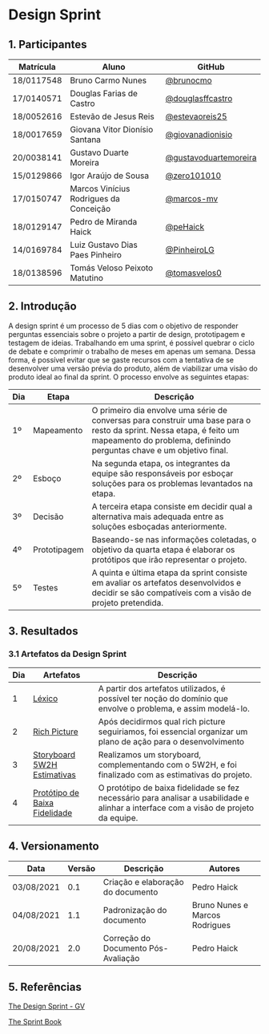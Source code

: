 # Design Sprint

## 1. Participantes

|Matrícula | Aluno | GitHub |
| -- | -- | -- |
| 18/0117548  |  Bruno Carmo Nunes | [@brunocmo](https://github.com/brunocmo) |
| 17/0140571  |  Douglas Farias de Castro | [@douglasffcastro](https://github.com/douglasffcastro) |
| 18/0052616  |  Estevão de Jesus Reis | [@estevaoreis25](https://github.com/estevaoreis25) |
| 18/0017659  |  Giovana Vitor Dionísio Santana | [@giovanadionisio](https://github.com/giovanadionisio) |
| 20/0038141  |  Gustavo Duarte Moreira | [@gustavoduartemoreira](https://github.com/gustavoduartemoreira) |
| 15/0129866  |  Igor Araújo de Sousa | [@zero101010](https://github.com/zero101010) |
| 17/0150747  |  Marcos Vinícius Rodrigues da Conceição | [@marcos-mv](https://github.com/marcos-mv) |
| 18/0129147  |  Pedro de Miranda Haick | [@peHaick](https://github.com/peHaick) |
| 14/0169784  |  Luiz Gustavo Dias Paes Pinheiro | [@PinheiroLG](https://github.com/PinheiroLG) |
| 18/0138596  |  Tomás Veloso Peixoto Matutino | [@tomasvelos0](https://github.com/tomasvelos0) |

## 2. Introdução

A design sprint é um processo de 5 dias com o objetivo de responder perguntas essenciais sobre o projeto a partir de design, prototipagem e testagem de ideias. Trabalhando em uma sprint, é possível quebrar o ciclo de debate e comprimir o trabalho de meses em apenas um semana. Dessa forma, é possível evitar que se gaste recursos com a tentativa de se desenvolver uma versão prévia do produto, além de viabilizar uma visão do produto ideal ao final da sprint. O processo envolve as seguintes etapas:


| Dia | Etapa | Descrição |
| --- | ----- | --------- |
| 1º  | Mapeamento | O primeiro dia envolve uma série de conversas para construir uma base para o resto da sprint. Nessa etapa, é feito um mapeamento do problema, definindo perguntas chave e um objetivo final. |
| 2º  | Esboço     | Na segunda etapa, os integrantes da equipe são responsáveis por esboçar soluções para os problemas levantados na etapa. |
| 3º  | Decisão    | A terceira etapa consiste em decidir qual a alternativa mais adequada entre as soluções esboçadas anteriormente. |
| 4º  | Prototipagem | Baseando-se nas informações coletadas, o objetivo da quarta etapa é elaborar os protótipos que irão representar o projeto. |
| 5º  | Testes     | A quinta e última etapa da sprint consiste em avaliar os artefatos desenvolvidos e decidir se são compatíveis com a visão de projeto pretendida. |

## 3. Resultados
### 3.1 Artefatos da Design Sprint

| Dia | Artefatos | Descrição |
| --- | --------- | ------------------ |
| 1 | [Léxico](https://unbarqdsw2021-1.github.io/2021.1_G04_Cardeal/desenhoSoftwareBase/lexico)  | A partir dos artefatos utilizados, é possível ter noção do domínio que envolve o problema, e assim modelá-lo. |
| 2 | [Rich Picture](https://unbarqdsw2021-1.github.io/2021.1_G04_Cardeal/desenhoSoftwareBase/richPicture/) <br>  | Após decidirmos qual rich picture seguiriamos, foi essencial organizar um plano de ação para o desenvolvimento |
| 3 | [Storyboard](https://unbarqdsw2021-1.github.io/2021.1_G04_Cardeal/desenhoSoftwareBase/storyboard) <br> [5W2H](https://unbarqdsw2021-1.github.io/2021.1_G04_Cardeal/desenhoSoftwareBase/5W2H) <br>  [Estimativas](https://unbarqdsw2021-1.github.io/2021.1_G04_Cardeal/desenhoSoftwareBase/estimativas) | Realizamos um storyboard, complementando com o 5W2H, e foi finalizado com as estimativas do projeto. |
| 4 | [Protótipo de Baixa Fidelidade](https://unbarqdsw2021-1.github.io/2021.1_G04_Cardeal/desenhoSoftwareBase/prototipo)  | O protótipo de baixa fidelidade se fez necessário para analisar a usabilidade e alinhar a interface com a visão de projeto da equipe. |

## 4. Versionamento

| Data       | Versão | Descrição                           | Autores                        |
| ---------- | ------ | ----------------------------------- | ------------------------------ |
| 03/08/2021 | 0.1    | Criação e elaboração do documento   | Pedro Haick                    |
| 04/08/2021 | 1.1    | Padronização do documento           | Bruno Nunes e Marcos Rodrigues |
| 20/08/2021 | 2.0    | Correção do Documento Pós-Avaliação | Pedro Haick                    |

## 5. Referências
[The Design Sprint - GV](https://www.gv.com/sprint/)

[The Sprint Book](https://www.thesprintbook.com/the-design-sprint)